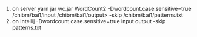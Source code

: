 1. on server
   yarn jar wc.jar WordCount2 -Dwordcount.case.sensitive=true /chibm/bai1/input  /chibm/bai1/output> -skip /chibm/bai1/patterns.txt
2. on Intellij
   -Dwordcount.case.sensitive=true input output -skip patterns.txt


    